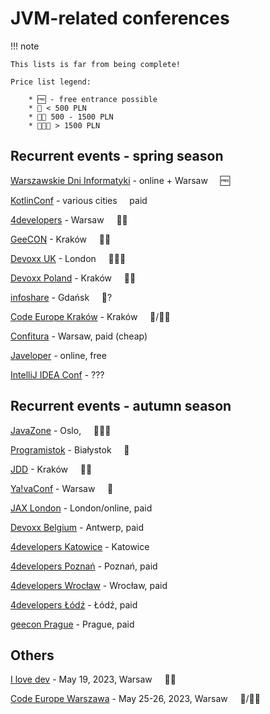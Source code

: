 # JVM-related conferences

!!! note
    
    This lists is far from being complete!

    Price list legend:

        * 🆓 - free entrance possible
        * 💸 < 500 PLN
        * 💸💸 500 - 1500 PLN
        * 💸💸💸 > 1500 PLN

## Recurrent events - spring season

[Warszawskie Dni Informatyki](https://warszawskiedniinformatyki.pl/) - online + Warsaw &nbsp;&nbsp;&nbsp; 🆓

[KotlinConf](https://kotlinconf.com/) - various cities &nbsp;&nbsp;&nbsp; paid

[4developers](https://4developers.org.pl) - Warsaw &nbsp;&nbsp;&nbsp; 💸💸

[GeeCON](https://geecon.org/) - Kraków &nbsp;&nbsp;&nbsp; 💸💸

[Devoxx UK](https://www.devoxx.co.uk/) - London &nbsp;&nbsp;&nbsp; 💸💸💸

[Devoxx Poland](https://devoxx.pl/) - Kraków &nbsp;&nbsp;&nbsp; 💸💸

[infoshare](https://infoshare.pl/) - Gdańsk &nbsp;&nbsp;&nbsp; 💸?

[Code Europe Kraków](https://www.codeeurope.pl/) - Kraków &nbsp;&nbsp;&nbsp; 💸/💸💸

[Confitura](https://confitura.pl/) -  Warsaw, paid (cheap)

[Javeloper](https://javeloper.pl/) - online, free

[IntelliJ IDEA Conf](https://lp.jetbrains.com/intellij-idea-conf-2024/) - ???

## Recurrent events - autumn season

[JavaZone](https://javazone.no/) - Oslo, &nbsp;&nbsp;&nbsp; 💸💸💸

[Programistok](https://programistok.org/) - Białystok &nbsp;&nbsp;&nbsp; 💸

[JDD](https://jdd.org.pl/) - Kraków &nbsp;&nbsp;&nbsp; 💸💸

[Ya!vaConf](https://yavaconf.com/) - Warsaw &nbsp;&nbsp;&nbsp; 💸

[JAX London](https://jaxlondon.com/) - London/online, paid

[Devoxx Belgium](https://devoxx.be/) - Antwerp, paid

[4developers Katowice](https://4developers.org.pl/) - Katowice

[4developers Poznań](https://4developers.org.pl/) - Poznań, paid

[4developers Wrocław](https://4developers.org.pl/) - Wrocław, paid

[4developers Łódź](https://4developers.org.pl/) - Łódź, paid

[geecon Prague](https://geecon.cz/) - Prague, paid



## Others

[I love dev](https://ilove.dev/konferencja/) - May 19, 2023, Warsaw  &nbsp;&nbsp;&nbsp; 💸💸

[Code Europe Warszawa](https://www.codeeurope.pl/) - May 25-26, 2023, Warsaw &nbsp;&nbsp;&nbsp; 💸/💸💸
